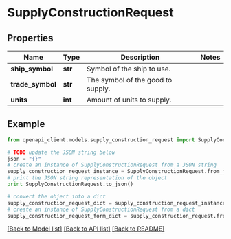 # SupplyConstructionRequest


## Properties

Name | Type | Description | Notes
------------ | ------------- | ------------- | -------------
**ship_symbol** | **str** | Symbol of the ship to use. | 
**trade_symbol** | **str** | The symbol of the good to supply. | 
**units** | **int** | Amount of units to supply. | 

## Example

```python
from openapi_client.models.supply_construction_request import SupplyConstructionRequest

# TODO update the JSON string below
json = "{}"
# create an instance of SupplyConstructionRequest from a JSON string
supply_construction_request_instance = SupplyConstructionRequest.from_json(json)
# print the JSON string representation of the object
print SupplyConstructionRequest.to_json()

# convert the object into a dict
supply_construction_request_dict = supply_construction_request_instance.to_dict()
# create an instance of SupplyConstructionRequest from a dict
supply_construction_request_form_dict = supply_construction_request.from_dict(supply_construction_request_dict)
```
[[Back to Model list]](../README.md#documentation-for-models) [[Back to API list]](../README.md#documentation-for-api-endpoints) [[Back to README]](../README.md)



